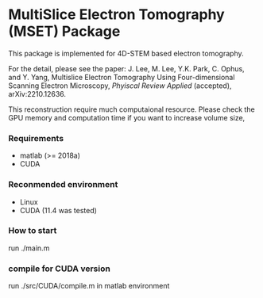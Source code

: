 # MultiSlice Electron Tomography (MSET) Package

This package is implemented for 4D-STEM based electron tomography.

For the detail, please see the paper: J. Lee, M. Lee, Y.K. Park, C. Ophus, and Y. Yang, Multislice Electron Tomography Using Four-dimensional Scanning Electron Microscopy, *Phyiscal Review Applied* (accepted), arXiv:2210.12636.

This reconstruction require much computaional resource.
Please check the GPU memory and computation time if you want to increase volume size, 

### Requirements
- matlab (>= 2018a)
- CUDA

### Reconmended environment
- Linux
- CUDA (11.4 was tested)

### How to start
run ./main.m

### compile for CUDA version
run ./src/CUDA/compile.m in matlab environment
